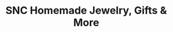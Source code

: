 ---
title: "SNC Homemade Jewelry, Gifts & More"
url: /madawaska/snc-homemade-jewelry-gifts-and-more/
shop: gift
---